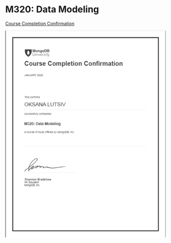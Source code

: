 # M320: Data Modeling
[Course Completion Confirmation](https://university.mongodb.com/course_completion/529253b2-960f-4c0d-9af8-57d9c2d093c5)

![Course Completion Confirmation](/M320_Data_Modelling.png)
